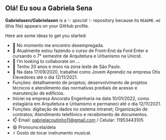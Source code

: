 ## Olá! Eu sou a Gabriela Sena


**Gabrielasen/Gabrielasen** is a ✨ _special_ ✨ repository because its `README.md` (this file) appears on your GitHub profile.

Here are some ideas to get you started:

- 🔭 No momento me encontro desempregada.
- 🌱 Atualmente estou fazendo o curso de Front-End da Ford Enter e cursando o 7° semestre de Arquitetura e Urbanismo na Unicid.
- 👯 I’m looking to collaborate on ...
- 🤔 Tenho 20 anos e moro na zona leste de São Paulo.
- 💬 Na data 17/09/2020, trabalhei como Jovem Aprendiz na empresa Otis Elevedores até o dia 12/11/2021.
- Funções: detalhamento de projetos; desenvolvimento de projetos técnicos e atendimento das
normativas prediais de acesso e manutenção de edifícios.
- Iniciei na empresa Ancorato Engenharia na data 10/01/2022, como estagiária em Arquitetura e Urbanismo e permaneci até o dia 12/11/2021.
- Funções: digitação de dados no sistema intranet; Organização de contratos; Atendimento telefônico
e recebimento de documentos.
- 📫 Email: gabrielacoutinho11@gmail.com / Celular: 11953443105
- 😄 Pronouns:ela/dela
- ⚡ Gosto de tocar instrumento musical.

